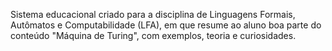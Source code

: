 


Sistema educacional criado para a disciplina de Linguagens Formais, Autômatos e Computabilidade (LFA), em que resume ao aluno boa parte do conteúdo "Máquina de Turing", com exemplos, teoria e curiosidades.
